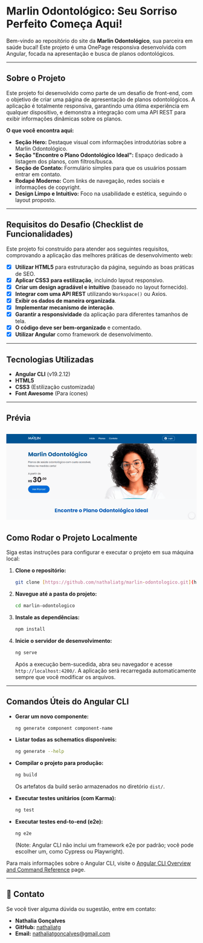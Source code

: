 #  Marlin Odontológico: Seu Sorriso Perfeito Começa Aqui!

Bem-vindo ao repositório do site da **Marlin Odontológico**, sua parceira em saúde bucal! Este projeto é uma OnePage responsiva desenvolvida com Angular, focada na apresentação e busca de planos odontológicos.

---

## Sobre o Projeto

Este projeto foi desenvolvido como parte de um desafio de front-end, com o objetivo de criar uma página de apresentação de planos odontológicos. A aplicação é totalmente responsiva, garantindo uma ótima experiência em qualquer dispositivo, e demonstra a integração com uma API REST para exibir informações dinâmicas sobre os planos.

**O que você encontra aqui:**
* **Seção Hero:** Destaque visual com informações introdutórias sobre a Marlin Odontológico.
* **Seção "Encontre o Plano Odontológico Ideal":** Espaço dedicado à listagem dos planos, com filtros/busca.
* **Seção de Contato:** Formulário simples para que os usuários possam entrar em contato.
* **Rodapé Moderno:** Com links de navegação, redes sociais e informações de copyright.
* **Design Limpo e Intuitivo:** Foco na usabilidade e estética, seguindo o layout proposto.

---

## Requisitos do Desafio (Checklist de Funcionalidades)

Este projeto foi construído para atender aos seguintes requisitos, comprovando a aplicação das melhores práticas de desenvolvimento web:

-   [x] **Utilizar HTML5** para estruturação da página, seguindo as boas práticas de SEO.
-   [x] **Aplicar CSS3 para estilização**, incluindo layout responsivo.
-   [x] **Criar um design agradável e intuitivo** (baseado no layout fornecido).
-   [x] **Integrar com uma API REST** utilizando `Workspace()` ou Axios.
-   [x] **Exibir os dados de maneira organizada**.
-   [x] **Implementar mecanismo de interação**.
-   [x] **Garantir a responsividade** da aplicação para diferentes tamanhos de tela.
-   [x] **O código deve ser bem-organizado** e comentado.
-   [x] **Utilizar Angular** como framework de desenvolvimento.

---

## Tecnologias Utilizadas

* **Angular CLI** (v19.2.12)
* **HTML5**
* **CSS3** (Estilização customizada)
* **Font Awesome** (Para ícones)

---

##  Prévia
![Prévia do projeto](https://raw.githubusercontent.com/nathaliatg/projetoangular-marlin/refs/heads/main/angularprojeto.gif)
---
##  Como Rodar o Projeto Localmente

Siga estas instruções para configurar e executar o projeto em sua máquina local:

1.  **Clone o repositório:**
    ```bash
    git clone [https://github.com/nathaliatg/marlin-odontologico.git](https://github.com/nathaliatg/marlin-odontologico.git) # Verifique o nome do seu repositório
    ```
2.  **Navegue até a pasta do projeto:**
    ```bash
    cd marlin-odontologico
    ```
3.  **Instale as dependências:**
    ```bash
    npm install
    ```
4.  **Inicie o servidor de desenvolvimento:**
    ```bash
    ng serve
    ```
    Após a execução bem-sucedida, abra seu navegador e acesse `http://localhost:4200/`. A aplicação será recarregada automaticamente sempre que você modificar os arquivos.

---

##  Comandos Úteis do Angular CLI

* **Gerar um novo componente:**
    ```bash
    ng generate component component-name
    ```
* **Listar todas as schematics disponíveis:**
    ```bash
    ng generate --help
    ```
* **Compilar o projeto para produção:**
    ```bash
    ng build
    ```
    Os artefatos da build serão armazenados no diretório `dist/`.

* **Executar testes unitários (com Karma):**
    ```bash
    ng test
    ```
* **Executar testes end-to-end (e2e):**
    ```bash
    ng e2e
    ```
    (Note: Angular CLI não inclui um framework e2e por padrão; você pode escolher um, como Cypress ou Playwright).

Para mais informações sobre o Angular CLI, visite o [Angular CLI Overview and Command Reference](https://angular.dev/tools/cli) page.

---

## 📧 Contato

Se você tiver alguma dúvida ou sugestão, entre em contato:

* **Nathalia Gonçalves**
* **GitHub:** [nathaliatg](https://github.com/nathaliatg)
* **Email:** [nathaliatgoncalves@gmail.com](mailto:nathaliatgoncalves@gmail.com) 
